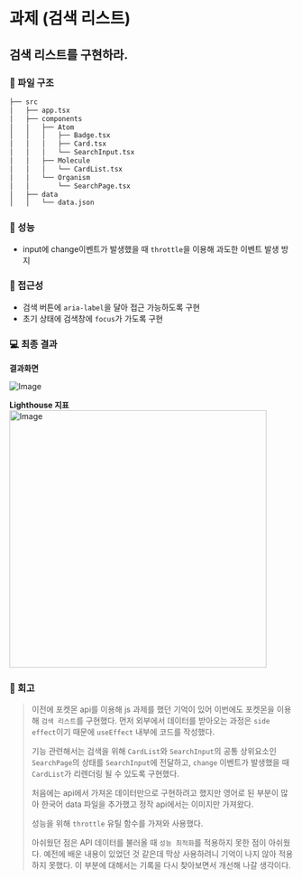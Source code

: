 # 과제 (검색 리스트)

## 검색 리스트를 구현하라.

### 📁 파일 구조

```bash
├── src
│   ├── app.tsx
│   ├── components
│   │   ├── Atom
│   │   │   ├── Badge.tsx
│   │   │   ├── Card.tsx
│   │   │   └── SearchInput.tsx
│   │   ├── Molecule
│   │   │   └── CardList.tsx
│   │   └── Organism
│   │       └── SearchPage.tsx
│   ├── data
│   │   └── data.json

```

### 💯 성능

- input에 change이벤트가 발생했을 때 `throttle`을 이용해 과도한 이벤트 발생 방지

### 🚨 접근성

- 검색 버튼에 `aria-label`을 달아 접근 가능하도록 구현
- 초기 상태에 검색창에 `focus`가 가도록 구현

### 💻 최종 결과

**결과화면**

![Image](https://github.com/user-attachments/assets/4027b391-ba80-42f9-9416-4953ea6d3773)

**Lighthouse 지표**
<img width="456" alt="Image" src="https://github.com/user-attachments/assets/1e1a81c6-d196-4dc0-a3dd-76a256fe7e3c" />

### 💬 회고

> 이전에 포켓몬 api를 이용해 js 과제를 했던 기억이 있어 이번에도 포켓몬을 이용해 `검색 리스트`를 구현했다. 먼저 외부에서 데이터를 받아오는 과정은 `side effect`이기 때문에 `useEffect` 내부에 코드를 작성했다.
>
> 기능 관련해서는 검색을 위해 `CardList`와 `SearchInput`의 공통 상위요소인 `SearchPage`의 상태를 `SearchInput`에 전달하고, `change` 이벤트가 발생했을 때 `CardList`가 리렌더링 될 수 있도록 구현했다.
>
> 처음에는 api에서 가져온 데이터만으로 구현하려고 했지만 영어로 된 부분이 많아 한국어 data 파일을 추가했고 정작 api에서는 이미지만 가져왔다.
>
> 성능을 위해 `throttle` 유틸 함수를 가져와 사용했다.
>
> 아쉬웠던 점은 API 데이터를 불러올 때 `성능 최적화`를 적용하지 못한 점이 아쉬웠다. 예전에 배운 내용이 있었던 것 같은데 막상 사용하려니 기억이 나지 않아 적용하지 못했다. 이 부분에 대해서는 기록을 다시 찾아보면서 개선해 나갈 생각이다.
